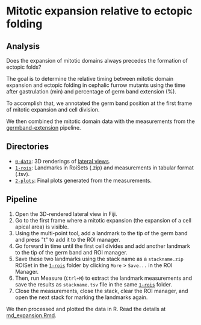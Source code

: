# Mitotic expansion relative to ectopic folding

## Analysis

Does the expansion of mitotic domains always precedes the formation of ectopic folds?

The goal is to determine the relative timing between mitotic domain expansion and ectopic folding in cephalic furrow mutants using the time after gastrulation (min) and percentage of germ band extension (%).

To accomplish that, we annotated the germ band position at the first frame of mitotic expansion and cell division.

We then combined the mitotic domain data with the measurements from the [germband-extension](../germband-extension) pipeline.

## Directories

- [`0-data`](0-data): 3D renderings of [lateral views](../../0-data/lateral).
- [`1-rois`](1-rois): Landmarks in RoiSets (.zip) and measurements in tabular format (.tsv).
- [`2-plots`](2-plots): Final plots generated from the measurements.

## Pipeline

1. Open the 3D-rendered lateral view in Fiji.
2. Go to the first frame where a mitotic expansion (the expansion of a cell apical area) is visible.
3. Using the multi-point tool, add a landmark to the tip of the germ band and press "t" to add it to the ROI manager.
4. Go forward in time until the first cell divides and add another landmark to the tip of the germ band and ROI manager.
5. Save these two landmarks using the stack name as a `stackname.zip` ROISet in the [`1-rois`](./1-rois) folder by clicking `More` > `Save...` in the ROI Manager.
9. Then, run Measure (`Ctrl+M`) to extract the landmark measurements and save the results as `stackname.tsv` file in the same [`1-rois`](./1-rois) folder.
10. Close the measurements, close the stack, clear the ROI manager, and open the next stack for marking the landmarks again.

We then processed and plotted the data in R.
Read the details at [md_expansion.Rmd](md_expansion.Rmd).
